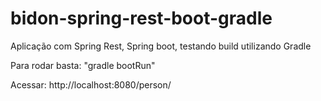 # bidon-spring-rest-boot-gradle
Aplicação com Spring Rest, Spring boot, testando build utilizando Gradle

Para rodar basta:
"gradle bootRun"

Acessar: http://localhost:8080/person/
